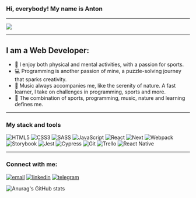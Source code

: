 ### Hi, everybody! My name is Anton

---

![](https://komarev.com/ghpvc/?username=makushenkoao)

---

## I am a Web Developer:
- :boxing_glove: I enjoy both physical and mental activities, with a passion for sports. 
- :computer: Programming is another passion of mine, a puzzle-solving journey that sparks creativity.
- :musical_note: Music always accompanies me, like the serenity of nature. A fast learner, I take on challenges in programming, sports and more.
- :man: The combination of sports, programming, music, nature and learning defines me.

---

### My stack and tools

![HTML5](https://img.shields.io/badge/html5-%23E34F26.svg?style=for-the-badge&logo=html5&logoColor=white)
![CSS3](https://img.shields.io/badge/css3-%231572B6.svg?style=for-the-badge&logo=css3&logoColor=white)
![SASS](https://img.shields.io/badge/SASS-hotpink.svg?style=for-the-badge&logo=SASS&logoColor=white)
![JavaScript](https://img.shields.io/badge/javascript-%23323330.svg?style=for-the-badge&logo=javascript&logoColor=%23F7DF1E)
![React](https://img.shields.io/badge/react-%2320232a.svg?style=for-the-badge&logo=react&logoColor=%2361DAFB)
![Next](https://img.shields.io/badge/next.js-000000?style=for-the-badge&logo=nextdotjs&logoColor=white)
![Webpack](https://img.shields.io/badge/webpack-%238DD6F9.svg?style=for-the-badge&logo=webpack&logoColor=black)
![Storybook](https://img.shields.io/badge/-Storybook-FF4785?style=for-the-badge&logo=storybook&logoColor=white)
![Jest](https://img.shields.io/badge/-jest-%23C21325?style=for-the-badge&logo=jest&logoColor=white)
![Cypress](https://img.shields.io/badge/-cypress-%23E5E5E5?style=for-the-badge&logo=cypress&logoColor=058a5e)
![Git](https://img.shields.io/badge/git-%23F05033.svg?style=for-the-badge&logo=git&logoColor=white)
![Trello](https://img.shields.io/badge/Trello-%23026AA7.svg?style=for-the-badge&logo=Trello&logoColor=white)
![React Native](https://img.shields.io/badge/react_native-%2320232a.svg?style=for-the-badge&logo=react&logoColor=%2361DAFB)

---

### Connect with me:

[![email](https://img.shields.io/badge/Gmail-D14836?style=for-the-badge&logo=gmail&logoColor=white)](mailto:antonmak2046@gmail.com)
[![linkedin](https://img.shields.io/badge/linkedin-%230077B5.svg?style=for-the-badge&logo=linkedin&logoColor=white)](https://www.linkedin.com/in/anton-makushenko-53254a199/)
[![telegram](https://img.shields.io/badge/Telegram-2CA5E0?style=for-the-badge&logo=telegram&logoColor=white)](https://t.me/makushenkoao)

![Anurag's GitHub stats](https://github-readme-stats.vercel.app/api?username=makushenkoao&show_icons=true&theme=transparent)
